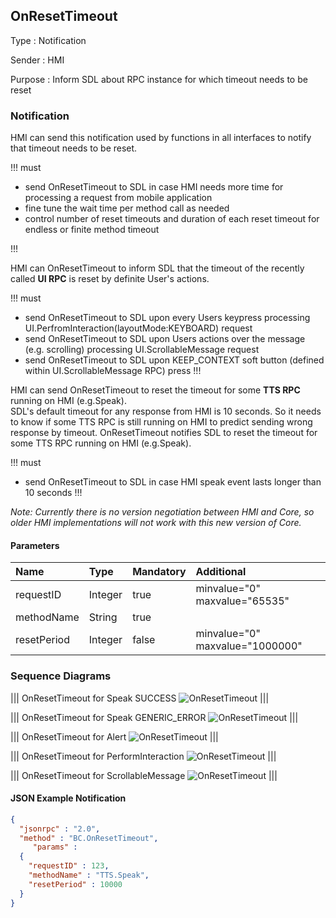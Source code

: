 ## OnResetTimeout

Type
: Notification

Sender
: HMI

Purpose
: Inform SDL about RPC instance for which timeout needs to be reset 

### Notification
HMI can send this notification used by functions in all interfaces to notify that timeout needs to be reset.

!!! must
  * send OnResetTimeout to SDL in case HMI needs more time for processing a request from mobile application
  * fine tune the wait time per method call as needed
  * control number of reset timeouts and duration of each reset timeout for endless or finite method timeout

!!!

HMI can OnResetTimeout to inform SDL that the timeout of the recently called **UI RPC** is reset by definite User's actions.

!!! must
  * send OnResetTimeout to SDL upon every Users keypress processing UI.PerfromInteraction(layoutMode:KEYBOARD) request 
  * send OnResetTimeout to SDL upon Users actions over the message (e.g. scrolling) processing UI.ScrollableMessage request
  * send OnResetTimeout to SDL upon KEEP_CONTEXT soft button (defined within UI.ScrollableMessage RPC) press
!!!

HMI can send OnResetTimeout to reset the timeout for some **TTS RPC** running on HMI (e.g.Speak).  
SDL's default timeout for any response from HMI is 10 seconds. So it needs to know if some TTS RPC is still running on HMI to predict sending wrong response by timeout. OnResetTimeout notifies SDL to reset the timeout for some TTS RPC running on HMI (e.g.Speak).

!!! must
  * send OnResetTimeout to SDL in case HMI speak event lasts longer than 10 seconds
!!!

_Note: Currently there is no version negotiation between HMI and Core, so older HMI implementations will not work with this new version of Core._

#### Parameters
|Name|Type|Mandatory|Additional|
|:---|:---|:--------|:---------|
|requestID|Integer|true|minvalue="0" maxvalue="65535"|
|methodName|String|true||
|resetPeriod|Integer|false| minvalue="0" maxvalue="1000000" |

### Sequence Diagrams
|||
OnResetTimeout for Speak SUCCESS
![OnResetTimeout](./assets/OnResetTimeoutSpeakSuccess.jpg)
|||

|||
OnResetTimeout for Speak GENERIC_ERROR
![OnResetTimeout](./assets/OnResetTimeoutGenericError.jpg)
|||

|||
OnResetTimeout for Alert
![OnResetTimeout](./assets/OnResetTimeoutKeepContextAlert.png)
|||

|||
OnResetTimeout for PerformInteraction
![OnResetTimeout](./assets/OnResetTimeoutPerformInteraction.png)
|||

|||
OnResetTimeout for ScrollableMessage
![OnResetTimeout](./assets/OnResetTimeoutScrollableMessage.png)
|||

#### JSON Example Notification
```json
{
  "jsonrpc" : "2.0",
  "method" : "BC.OnResetTimeout",
     "params" :
  {
    "requestID" : 123,
    "methodName" : "TTS.Speak",
    "resetPeriod" : 10000
  }
}
```

